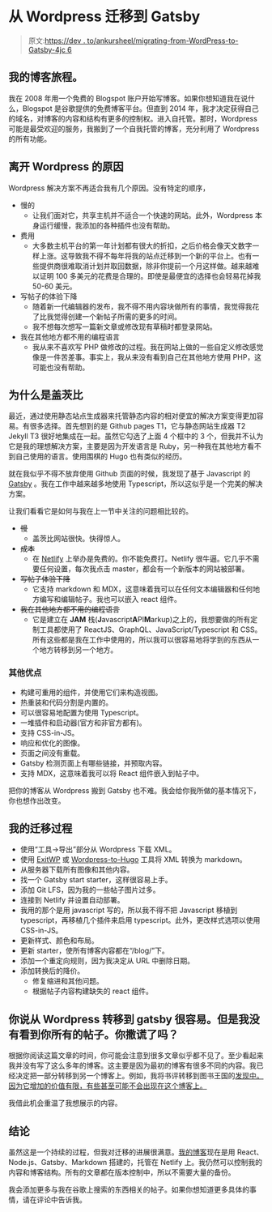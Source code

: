 # 从 Wordpress 迁移到 Gatsby

> 原文:[https://dev . to/ankursheel/migrating-from-WordPress-to-Gatsby-4jc 6](https://dev.to/ankursheel/migrating-from-wordpress-to-gatsby-4jc6)

## [](#my-blogging-journey)我的博客旅程。

我在 2008 年用一个免费的 Blogspot 账户开始写博客。如果你想知道我在说什么，Blogspot 是谷歌提供的免费博客平台。但直到 2014 年，我才决定获得自己的域名，对博客的内容和结构有更多的控制权。进入自托管。那时，Wordpress 可能是最受欢迎的服务，我搬到了一个自我托管的博客，充分利用了 Wordpress 的所有功能。

## [](#reasons-for-moving-away-from-wordpress)离开 Wordpress 的原因

Wordpress 解决方案不再适合我有几个原因。没有特定的顺序，

*   慢的
    *   让我们面对它，共享主机并不适合一个快速的网站。此外，Wordpress 本身运行缓慢，我添加的各种插件也没有帮助。
*   费用
    *   大多数主机平台的第一年计划都有很大的折扣，之后价格会像天文数字一样上涨。这导致我不得不每年将我的站点迁移到一个新的平台上。也有一些提供商很难取消计划并取回数据，除非你提前一个月这样做。越来越难以证明 100 多美元的花费是合理的。即使是最便宜的选择也会轻易花掉我 50-60 美元。
*   写帖子的体验下降
    *   随着新一代编辑器的发布，我不得不用内容块做所有的事情，我觉得我花了比我觉得创建一个新帖子所需的更多的时间。
    *   我不想每次想写一篇新文章或修改现有草稿时都登录网站。
*   我在其他地方都不用的编程语言
    *   我从来不喜欢写 PHP 做修改的过程。我在网站上做的一些自定义修改感觉像是一件苦差事。事实上，我从来没有看到自己在其他地方使用 PHP，这可能也没有帮助。

## [](#why-gatsby)为什么是盖茨比

最近，通过使用静态站点生成器来托管静态内容的相对便宜的解决方案变得更加容易。有很多选择。首先想到的是 Github pages T1，它与静态网站生成器 T2 Jekyll T3 很好地集成在一起。虽然它勾选了上面 4 个框中的 3 个，但我并不认为它是我的理想解决方案，主要是因为开发语言是 Ruby，另一种我在其他地方看不到自己使用的语言。使用围棋的 Hugo 也有类似的经历。

就在我似乎不得不放弃使用 Github 页面的时候，我发现了基于 Javascript 的 [Gatsby](https://gatsbyjs.org) 。我在工作中越来越多地使用 Typescript，所以这似乎是一个完美的解决方案。

让我们看看它是如何与我在上一节中关注的问题相比较的。

*   ~~慢~~
    *   盖茨比网站很快。快得惊人。
*   ~~成本~~
    *   在 [Netlify](http://www.netlify.com) 上举办是免费的。你不能免费打。Netlify 很牛逼。它几乎不需要任何设置，每次我点击 master，都会有一个新版本的网站被部署。
*   ~~写帖子体验下降~~
    *   它支持 markdown 和 MDX，这意味着我可以在任何文本编辑器和任何地方编写和编辑帖子。我也可以嵌入 react 组件。
*   ~~我在其他地方都不用的编程语言~~
    *   它是建立在 **JAM** 栈(**J**avascript**A**PI**M**arkup)之上的，我想要做的所有定制工具都使用了 ReactJS、GraphQL、JavaScript/Typescript 和 CSS。所有这些都是我在工作中使用的，所以我可以很容易地将学到的东西从一个地方转移到另一个地方。

### [](#other-advantages)其他优点

*   构建可重用的组件，并使用它们来构造视图。
*   热重装和代码分割是内置的。
*   可以很容易地配置为使用 Typescript。
*   一堆插件和启动器(官方和非官方都有)。
*   支持 CSS-in-JS。
*   响应和优化的图像。
*   页面之间没有重载。
*   Gatsby 检测页面上有哪些链接，并预取内容。
*   支持 MDX，这意味着我可以将 React 组件嵌入到帖子中。

把你的博客从 Wordpress 搬到 Gatsby 也不难。我会给你我所做的基本情况下，你也想作出改变。

## [](#my-migration-process)我的迁移过程

*   使用“工具->导出”部分从 Wordpress 下载 XML。
*   使用 [ExitWP](https://github.com/thomasf/exitwp) 或 [Wordpress-to-Hugo](https://github.com/SchumacherFM/wordpress-to-hugo-exporter) 工具将 XML 转换为 markdown。
*   从服务器下载所有图像和其他内容。
*   找一个 Gatsby start starter，这样很容易上手。
*   添加 Git LFS，因为我的一些帖子图片过多。
*   连接到 Netlify 并设置自动部署。
*   我用的那个是用 javascript 写的，所以我不得不把 Javascript 移植到 typescript，再移植几个插件来启用 typescript。此外，更改样式选项以使用 CSS-in-JS。
*   更新样式、颜色和布局。
*   更新 starter，使所有博客内容都在“/blog/”下。
*   添加一个重定向规则，因为我决定从 URL 中删除日期。
*   添加转换后的降价。
    *   修复缩进和其他问题。
    *   根据帖子内容构建缺失的 react 组件。

## [](#you-said-it-was-easy-to-move-from-wordpress-to-gatsby-but-i-dont-see-all-of-your-posts-did-you-lie)你说从 Wordpress 转移到 gatsby 很容易。但是我没有看到你所有的帖子。你撒谎了吗？

根据你阅读这篇文章的时间，你可能会注意到很多文章似乎都不见了。至少看起来我并没有写了这么多年的博客。这主要是因为最初的博客有很多不同的内容。我已经决定把一部分转移到另一个博客上。例如，我将书评转移到图书王国的[发现中。因为它增加的价值有限，有些甚至可能不会出现在这个博客上。](https://www.discoveriesinbookland.com/)

我借此机会重温了我想展示的内容。

## [](#conclusion)结论

虽然这是一个持续的过程，但我对迁移的进展很满意。[我的博客](https://www.ankursheel.com)现在是用 React、Node.js、Gatsby、Markdown 搭建的，托管在 Netlify 上。我仍然可以控制我的内容和博客结构。所有的文章都在版本控制中，所以不需要大量的备份。

我会添加更多与我在谷歌上搜索的东西相关的帖子。如果你想知道更多具体的事情，请在评论中告诉我。